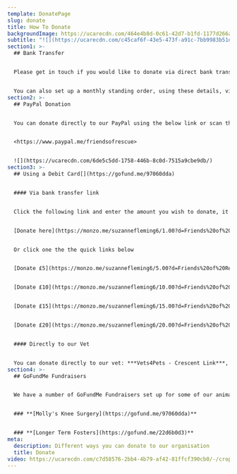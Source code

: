 ```yaml
---
template: DonatePage
slug: donate
title: How To Donate
backgroundImage: https://ucarecdn.com/464e4b8d-0c61-42d7-b1fd-1177d266a7e5/-/crop/442x212/621,124/-/preview/
subtitle: "![](https://ucarecdn.com/c45caf6f-43e5-473f-a91c-7bb9983b51d8/)"
section1: >-
  ## Bank Transfer


  Please get in touch if you would like to donate via direct bank transfer and we can provide you with our details.


  You can also set up a monthly standing order, using these details, via your online banking.
section2: >-
  ## PayPal Donation


  You can donate directly to our PayPal using the below link or scan the QR code.


  <https://www.paypal.me/friendsofrescue>


  ![](https://ucarecdn.com/6de5c5dd-1758-446b-8c0d-7515a9cbe9db/)
section3: >-
  ## Using a Debit Card[](https://gofund.me/97060dda)


  #### Via bank transfer link


  Click the following link and enter the amount you wish to donate, it will be deposited directly into our bank account.


  [Donate here](https://monzo.me/suzannefleming6/1.00?d=Friends%20of%20Rescue%20Donation)


  Or click one the the quick links below


  [Donate £5](https://monzo.me/suzannefleming6/5.00?d=Friends%20of%20Rescue%20Donation)


  [Donate £10](https://monzo.me/suzannefleming6/10.00?d=Friends%20of%20Rescue%20donation)


  [Donate £15](https://monzo.me/suzannefleming6/15.00?d=Friends%20of%20Rescue%20Donation)


  [Donate £20](https://monzo.me/suzannefleming6/20.00?d=Friends%20of%20Rescue%20Donation)


  #### Directly to our Vet


  You can donate directly to our vet: ***Vets4Pets - Crescent Link***, in person or via phone **028 7131 4420**
section4: >-
  ## GoFundMe Fundraisers


  We have a number of GoFundMe Fundraisers set up for some of our animals. Our active fundraisers can be found below:


  ### **[Molly's Knee Surgery](https://gofund.me/97060dda)**


  ### **[Longer Term Fosters](https://gofund.me/22d6b0d3)**
meta:
  description: Different ways you can donate to our organisation
  title: Donate
video: https://ucarecdn.com/c7d58576-2bb4-4b79-af42-81ffcf390cb0/-/crop/528x357/0,170/-/preview/
---
```

